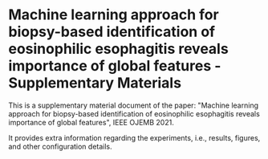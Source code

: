 # Machine learning approach for biopsy-based identification of eosinophilic esophagitis reveals importance of global features - Supplementary Materials

This is a supplementary material document of the paper: "Machine learning approach for biopsy-based identification of eosinophilic esophagitis reveals importance of global features", IEEE OJEMB 2021.

It provides extra information regarding the experiments, i.e., results, figures, and other configuration details.

